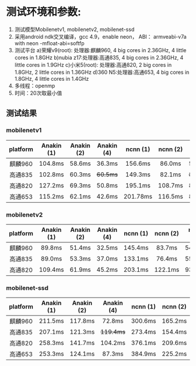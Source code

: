 # 测试环境和参数:
1. 测试模型Mobilenetv1, mobilenetv2, mobilenet-ssd
2. 采用android ndk交叉编译，gcc 4.9，enable neon， ABI： armveabi-v7a with neon -mfloat-abi=softfp
3. 测试平台
	a)荣耀v9(root): 处理器:麒麟960,    4 big cores in 2.36GHz, 4 little cores in 1.8GHz
	b)nubia z17:处理器:高通835,    4 big cores in 2.36GHz, 4 little cores in 1.9GHz
	c)小米5(root):  处理器:高通820,    2 big cores in 1.8GHz,  2 little cores in 1.36GHz
	d)360 N5:处理器:高通653,    4 big cores in 1.8GHz, 4 little cores in 1.4GHz
4. 多线程：openmp
5. 时间：20次取最小值

## 测试结果
### mobilenetv1
   |platform | Anakin (1) | Anakin (2) | Anakin (4) | ncnn (1) | ncnn (2) | ncnn (4) | TFlite (1) | TFlite (2) | TFlite (4)| 
   |:---: | :---: | :---: | :---:| :---:| :---:| :---:| :---:| :---:| :---:|
   |麒麟960|104.8ms|58.6ms|36.3ms|156.6ms|86.0ms|51.9ms|151ms|81ms|78ms|
   |高通835|102.8ms|60.3ms|~~60.5ms~~|149.3ms|82.1ms|~~85.3ms~~|145ms|101ms|92ms|
   |高通820|127.2ms|69.3ms|50.8ms|195.1ms|108.7ms|83.7ms|134ms|87ms|81ms|
   |高通653|115.2ms|62.1ms|42.6ms|201.78ms|116.5ms|83.8ms|152ms|97ms|80ms| 

### mobilenetv2

   |platform | Anakin (1) | Anakin (2) | Anakin (4) | ncnn (1) | ncnn (2) | ncnn (4) | TFlite (1) | TFlite (2) | TFlite (4)| 
   |:---: | :---: | :---: | :---:| :---:| :---:| :---:| :---:| :---:| :---:|
   |麒麟960|89.8ms|51.4ms|32.5ms|145.4ms|83.7ms|54.9ms|99ms|65ms|60ms|
   |高通835|89.0ms|53.3ms|37.0ms|133.1ms|76.4ms|55.1ms|98ms|82ms|72ms|
   |高通820|109.4ms|61.9ms|45.2ms|203.1ms|122.1ms|93.9ms|90ms|76ms|71ms|    |高通653|106.0ms|58.4ms|42.7ms|194.3ms|120.3ms|97.8ms|104ms|85ms|74ms|

### mobilenet-ssd

   |platform | Anakin (1) | Anakin (2) | Anakin (4) | ncnn (1) | ncnn (2) | ncnn (4) | TFlite (1) | TFlite (2) | TFlite (4)| 
   |:---: | :---: | :---: | :---:| :---:| :---:| :---:| :---:| :---:| :---:|
   |麒麟960|211.5ms|117.8ms|72.8ms|300.6ms|165.2ms|100.6ms|nan|nan|nan|
   |高通835|207.1ms|121.3ms|~~119.4ms~~|273.4ms|154.4ms|~~162.8ms~~|nan|nan|nan|
   |高通820|258.3ms|141.7ms|104.2ms|376.1ms|209.6ms|166.1ms|nan|nan|nan|
   |高通653|253.3ms|124.1ms|87.3ms|384.9ms|225.2ms|159.7ms|nan|nan|nan|
